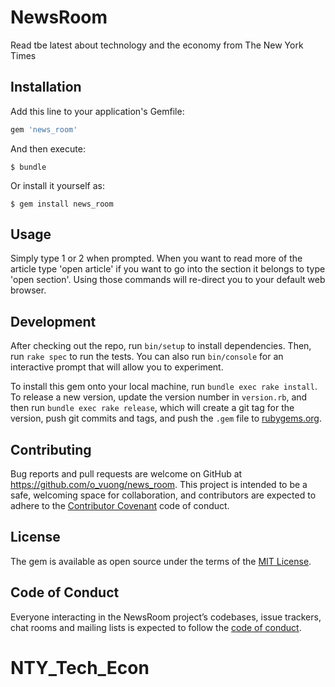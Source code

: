 # NewsRoom

Read tbe latest about technology and the economy from The New York Times



## Installation

Add this line to your application's Gemfile:

```ruby
gem 'news_room'
```

And then execute:

    $ bundle

Or install it yourself as:

    $ gem install news_room

## Usage

Simply type 1 or 2 when prompted.  When you want to read more of the article type 'open article' if you want to go into the section it belongs to type 'open section'. Using those commands will re-direct you to your default web browser.

## Development

After checking out the repo, run `bin/setup` to install dependencies. Then, run `rake spec` to run the tests. You can also run `bin/console` for an interactive prompt that will allow you to experiment.

To install this gem onto your local machine, run `bundle exec rake install`. To release a new version, update the version number in `version.rb`, and then run `bundle exec rake release`, which will create a git tag for the version, push git commits and tags, and push the `.gem` file to [rubygems.org](https://rubygems.org).

## Contributing

Bug reports and pull requests are welcome on GitHub at https://github.com/o_vuong/news_room. This project is intended to be a safe, welcoming space for collaboration, and contributors are expected to adhere to the [Contributor Covenant](http://contributor-covenant.org) code of conduct.

## License

The gem is available as open source under the terms of the [MIT License](https://opensource.org/licenses/MIT).

## Code of Conduct

Everyone interacting in the NewsRoom project’s codebases, issue trackers, chat rooms and mailing lists is expected to follow the [code of conduct](https://github.com/[USERNAME]/news_room/blob/master/CODE_OF_CONDUCT.md).
# NTY_Tech_Econ
